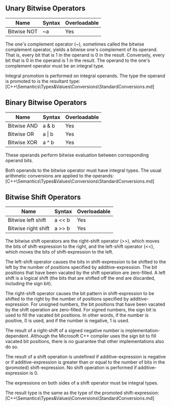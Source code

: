 ## Unary Bitwise Operators
| Name | Syntax | Overloadable |
|------|--------|--------------|
| Bitwise NOT | ~a | Yes |

The one's complement operator (~), sometimes called the bitwise complement operator, yields a bitwise one's complement of its operand. That is, every bit that is 1 in the operand is 0 in the result. Conversely, every bit that is 0 in the operand is 1 in the result. The operand to the one's complement operator must be an integral type.

Integral promotion is performed on integral operands. The type the operand is promoted to is the resultant type:
[C++\Semantics\Types&Values\Conversions\StandardConversions.md]



## Binary Bitwise Operators
| Name | Syntax | Overloadable |
|------|--------|--------------|
| Bitwise AND | a & b | Yes |
| Bitwise OR | a \| b | Yes |
| Bitwise XOR | a ^ b | Yes |

These operands perform bitwise evaluation between corresponding operand bits.

Both operands to the bitwise operator must have integral types. The usual arithmetic conversions are applied to the operands:
[C++\Semantics\Types&Values\Conversions\StandardConversions.md]



## Bitwise Shift Operators
| Name | Syntax | Overloadable |
|------|--------|--------------|
| Bitwise left shift | a << b | Yes |
| Bitwise right shift | a >> b | Yes |


The bitwise shift operators are the right-shift operator (>>), which moves the bits of shift-expression to the right, and the left-shift operator (<<), which moves the bits of shift-expression to the left.

The left-shift operator causes the bits in shift-expression to be shifted to the left by the number of positions specified by additive-expression. The bit positions that have been vacated by the shift operation are zero-filled. A left shift is a logical shift (the bits that are shifted off the end are discarded, including the sign bit).

The right-shift operator causes the bit pattern in shift-expression to be shifted to the right by the number of positions specified by additive-expression. For unsigned numbers, the bit positions that have been vacated by the shift operation are zero-filled. For signed numbers, the sign bit is used to fill the vacated bit positions. In other words, if the number is positive, 0 is used, and if the number is negative, 1 is used.

The result of a right-shift of a signed negative number is implementation-dependent. Although the Microsoft C++ compiler uses the sign bit to fill vacated bit positions, there is no guarantee that other implementations also do so.

The result of a shift operation is undefined if additive-expression is negative or if additive-expression is greater than or equal to the number of bits in the (promoted) shift-expression. No shift operation is performed if additive-expression is 0.

The expressions on both sides of a shift operator must be integral types.

The result type is the same as the type of the promoted shift-expression:
[C++\Semantics\Types&Values\Conversions\StandardConversions.md]
